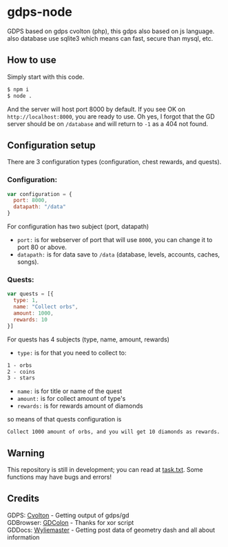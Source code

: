 # gdps-node
GDPS based on gdps cvolton (php), this gdps also based on js language.  also database use sqlite3 which means can fast, secure than mysql, etc.

## How to use
Simply start with this code.
```cmd
$ npm i
$ node .
```
And the server will host port 8000 by default. If you see OK on `http://localhost:8000`, you are ready to use.
Oh yes, I forgot that the GD server should be on `/database` and will return to `-1` as a 404 not found.

## Configuration setup
There are 3 configuration types (configuration, chest rewards, and quests).

### Configuration:
```js
var configuration = {
  port: 8000,
  datapath: "/data"
}
```
For configuration has two subject (port, datapath)
- `port:` is for webserver of port that will use `8000`, you can change it to port 80 or above. 
- `datapath:` is for data save to `/data` (database, levels, accounts, caches, songs).

### Quests: 
```js
var quests = [{
  type: 1,
  name: "Collect orbs",
  amount: 1000,
  rewards: 10
}]
```
For quests has 4 subjects (type, name, amount, rewards)
- `type:` is for that you need to collect to:
```txt
1 - orbs
2 - coins
3 - stars
```
- `name:` is for title or name of the quest
- `amount:` is for collect amount of type's
- `rewards:` is for rewards amount of diamonds

so means of that quests configuration is
```
Collect 1000 amount of orbs, and you will get 10 diamonds as rewards. 
```

## Warning

This repository is still in development; you can read at [task.txt](task.txt).
Some functions may have bugs and errors!

## Credits
GDPS: [Cvolton](http://github.com/cvolton) - Getting output of gdps/gd <br>
GDBrowser: [GDColon](http://github.com/gdcolon)  - Thanks for xor script <br>
GDDocs: [Wyliemaster](http://github.com/Wyliemaster) - Getting post data of geometry dash and all about information <br>
